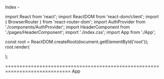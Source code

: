 Index - 

import React from 'react';
import ReactDOM from 'react-dom/client';
import { BrowserRouter } from 'react-router-dom';
import AuthProvider from './components/AuthProvider';
import HeaderComponent from './pages/HeaderComponent';
import './index.css';
import App from './App';

const root = ReactDOM.createRoot(document.getElementById('root'));
root.render(
    <BrowserRouter>
        <AuthProvider>
            <App />
        </AuthProvider>
    </BrowserRouter>

);

=============================================================================
App

